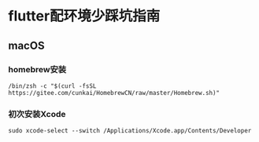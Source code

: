 # flutter配环境少踩坑指南

## macOS

### homebrew安装
```
/bin/zsh -c "$(curl -fsSL https://gitee.com/cunkai/HomebrewCN/raw/master/Homebrew.sh)"
```

### 初次安装Xcode
```
sudo xcode-select --switch /Applications/Xcode.app/Contents/Developer
```

